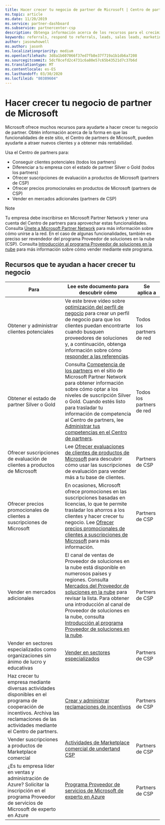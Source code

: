 ```yaml
---
title: Hacer crecer tu negocio de partner de Microsoft | Centro de partners
ms.topic: article
ms.date: 11/20/2019
ms.service: partner-dashboard
ms.subservice: partnercenter-csp
description: Obtenga información acerca de los recursos para el crecimiento de su negocio de asociados de Microsoft. Esto incluye cómo obtener clientes potenciales de ventas (referencias) de Microsoft.
keywords: referrals, respond to referrals, leads, sales leads, marketing profile, business profile, grow your business, business opportunities, competencies, silver membership, gold membership, trial offers, market expansion, national clouds
author: jasonwhowell
ms.author: jasonh
ms.localizationpriority: medium
ms.openlocfilehash: 3d8a1b607066f37ed7fb8e37f719a1b1db6a7208
ms.sourcegitcommit: 5dcf8cefd2c4731c6a80e57c65b43521d7c37b6d
ms.translationtype: MT
ms.contentlocale: es-ES
ms.lasthandoff: 03/30/2020
ms.locfileid: "80389604"
---
```

# <a name="grow-your-microsoft-partner-business"></a>Hacer crecer tu negocio de partner de Microsoft 

Microsoft ofrece muchos recursos para ayudarte a hacer crecer tu negocio de partner. Obtén información acerca de la forma en que las funcionalidades de este sitio, el Centro de partners de Microsoft, pueden ayudarte a atraer nuevos clientes y a obtener más rentabilidad.

Usa el Centro de partners para:

- Conseguir clientes potenciales (todos los partners)
- Diferenciar a tu empresa con el estado de partner Silver o Gold (todos los partners)
- Ofrecer suscripciones de evaluación a productos de Microsoft (partners de CSP)
- Ofrecer precios promocionales en productos de Microsoft (partners de CSP)
- Vender en mercados adicionales (partners de CSP)

> [!NOTE]  
> Tu empresa debe inscribirse en Microsoft Partner Network y tener una cuenta del Centro de partners para aprovechar estas funcionalidades. Consulta [Únete a Microsoft Partner Network](mpn-overview.md) para más información sobre cómo unirse a la red. En el caso de algunas funcionalidades, también es preciso ser revendedor del programa Proveedor de soluciones en la nube (CSP). Consulta [Introducción al programa Proveedor de soluciones en la nube](csp-overview.md) para más información sobre cómo vender mediante este programa.

## <a name="resources-to-help-your-business-grow"></a>Recursos que te ayudan a hacer crecer tu negocio

|  **Para**  |  **Lee este documento para descubrir cómo**  |  **Se aplica a**  |
|--------------|-----------|--------------
| Obtener y administrar clientes potenciales | Ve este breve vídeo sobre [optimización del perfil de negocio](https://player.vimeo.com/video/252788046 ) para crear un perfil de negocio para que los clientes puedan encontrarte cuando busquen proveedores de soluciones y, a continuación, obtenga información sobre cómo [responder a las referencias](responding-to-referrals.md). | Todos los partners de red |
| Obtener el estado de partner Silver o Gold | Consulta [Competencia de los partners](https://partner.microsoft.com/membership/competencies) en el sitio de Microsoft Partner Network para obtener información sobre cómo optar a los niveles de suscripción Silver o Gold. Cuando estés listo para trasladar tu información de competencia al Centro de partners, lee [Administrar tus competencias en el Centro de partners](competencies.md). | Todos los partners de red |
| Ofrecer suscripciones de evaluación de clientes a productos de Microsoft | Lee [Ofrecer evaluaciones de clientes de productos de Microsoft](offer-your-customers-trials-of-microsoft-products.md) para descubrir cómo usar las suscripciones de evaluación para vender más a tu base de clientes.| Partners de CSP |
| Ofrecer precios promocionales de clientes a suscripciones de Microsoft | En ocasiones, Microsoft ofrece promociones en las suscripciones basadas en licencias, lo que te permite trasladar los ahorros a los clientes y hacer crecer tu negocio. Lee [Ofrecer precios promocionales de clientes a suscripciones de Microsoft](promotions.md) para más información. | Partners de CSP |
| Vender en mercados adicionales | El canal de ventas de Proveedor de soluciones en la nube está disponible en numerosos países y regiones. Consulta [Mercados del Proveedor de soluciones en la nube](agreements.md) para revisar la lista. Para obtener una introducción al canal de Proveedor de soluciones en la nube, consulta [Introducción al programa Proveedor de soluciones en la nube](csp-overview.md).  | Partners de CSP |
Vender en sectores especializados como organizaciones sin ánimo de lucro y educativas|[Vender en sectores especializados](get-special-pricing-for-offers.md)|Partners de CSP|
|Haz crecer tu empresa mediante diversas actividades disponibles en el programa de cooperación de incentivos. Archiva las reclamaciones de las actividades mediante el Centro de partners.| [Crear y administrar reclamaciones de incentivos](create-incentives-claims.md)|Partners de CSP|
|Vender suscripciones a productos de Marketplace comercial|[Actividades de Marketplace comercial de undertand CSP](csp-commercial-marketplace-overview.md)|Partners de CSP|
|¿Es tu empresa líder en ventas y administración de Azure? Solicitar la inscripción en el programa Proveedor de servicios de Microsoft de experto en Azure|[Programa Proveedor de servicios de Microsoft de experto en Azure](azure-expert-msp.md)|Partners de CSP|
